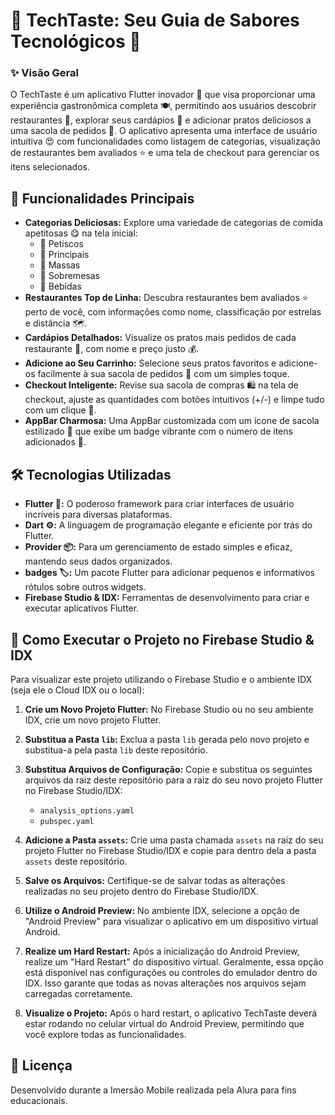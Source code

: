 # 🍔 TechTaste: Seu Guia de Sabores Tecnológicos 🚀

### ✨ Visão Geral

O TechTaste é um aplicativo Flutter inovador 📱 que visa proporcionar uma experiência gastronômica completa 🍽️, permitindo aos usuários descobrir restaurantes 📍, explorar seus cardápios 📄 e adicionar pratos deliciosos a uma sacola de pedidos 🛒. O aplicativo apresenta uma interface de usuário intuitiva 😍 com funcionalidades como listagem de categorias, visualização de restaurantes bem avaliados ⭐ e uma tela de checkout para gerenciar os itens selecionados.

## 🌟 Funcionalidades Principais

* **Categorias Deliciosas:** Explore uma variedade de categorias de comida apetitosas 😋 na tela inicial:
    * 🍕 Petiscos
    * 🍝 Principais
    * 🍜 Massas
    * 🍰 Sobremesas
    * 🍹 Bebidas
* **Restaurantes Top de Linha:** Descubra restaurantes bem avaliados ⭐ perto de você, com informações como nome, classificação por estrelas e distância 🗺️.
* **Cardápios Detalhados:** Visualize os pratos mais pedidos de cada restaurante 🧐, com nome e preço justo 💰.
* **Adicione ao Seu Carrinho:** Selecione seus pratos favoritos e adicione-os facilmente à sua sacola de pedidos 🛒 com um simples toque.
* **Checkout Inteligente:** Revise sua sacola de compras 🛍️ na tela de checkout, ajuste as quantidades com botões intuitivos (+/-) e limpe tudo com um clique 🧹.
* **AppBar Charmosa:** Uma AppBar customizada com um ícone de sacola estilizado 🧺 que exibe um badge vibrante com o número de itens adicionados 🔢.

## 🛠️ Tecnologias Utilizadas

* **Flutter 💙:** O poderoso framework para criar interfaces de usuário incríveis para diversas plataformas.
* **Dart ⚙️:** A linguagem de programação elegante e eficiente por trás do Flutter.
* **Provider 📦:** Para um gerenciamento de estado simples e eficaz, mantendo seus dados organizados.
* **badges 🏷️:** Um pacote Flutter para adicionar pequenos e informativos rótulos sobre outros widgets.
* **Firebase Studio & IDX:** Ferramentas de desenvolvimento para criar e executar aplicativos Flutter.

## 🚀 Como Executar o Projeto no Firebase Studio & IDX

Para visualizar este projeto utilizando o Firebase Studio e o ambiente IDX (seja ele o Cloud IDX ou o local):

1.  **Crie um Novo Projeto Flutter:** No Firebase Studio ou no seu ambiente IDX, crie um novo projeto Flutter.
 
2.  **Substitua a Pasta `lib`:** Exclua a pasta `lib` gerada pelo novo projeto e substitua-a pela pasta `lib` deste repositório.

3.  **Substitua Arquivos de Configuração:** Copie e substitua os seguintes arquivos da raiz deste repositório para a raiz do seu novo projeto Flutter no Firebase Studio/IDX:
    * `analysis_options.yaml`
    * `pubspec.yaml`
      
4.  **Adicione a Pasta `assets`:** Crie uma pasta chamada `assets` na raiz do seu projeto Flutter no Firebase Studio/IDX e copie para dentro dela a pasta `assets` deste repositório.
   
5.  **Salve os Arquivos:** Certifique-se de salvar todas as alterações realizadas no seu projeto dentro do Firebase Studio/IDX.
 
6.  **Utilize o Android Preview:** No ambiente IDX, selecione a opção de "Android Preview" para visualizar o aplicativo em um dispositivo virtual Android.
    
7.  **Realize um Hard Restart:** Após a inicialização do Android Preview, realize um "Hard Restart" do dispositivo virtual. Geralmente, essa opção está disponível nas configurações ou controles do emulador dentro do IDX. Isso garante que todas as novas alterações nos arquivos sejam carregadas corretamente.

8.  **Visualize o Projeto:** Após o hard restart, o aplicativo TechTaste deverá estar rodando no celular virtual do Android Preview, permitindo que você explore todas as funcionalidades.

## 📄 Licença
Desenvolvido durante a Imersão Mobile realizada pela Alura para fins educacionais.
